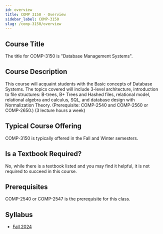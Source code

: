 ```yaml
---
id: overview
title: COMP 3150 - Overview
sidebar_label: COMP-3150
slug: /comp-3150/overview
---
```


## Course Title

The title for COMP-3150 is "Database Management Systems".

## Course Description

This course will acquaint students with the Basic concepts of Database Systems. The topics covered will include 3-level architecture, introduction to file structures: B-trees, B+ Trees and Hashed files, relational model, relational algebra and calculus, SQL, and database design with Normalization Theory. (Prerequisite: COMP-2540 and COMP-2560 or COMP-2650.) (3 lecture hours a week)

## Typical Course Offering

COMP-3150 is typically offered in the Fall and Winter semesters.

## Is a Textbook Required?

No, while there is a textbook listed and you may find it helpful, it is not required to succeed in this course.

## Prerequisites

COMP-2540 or COMP-2547 is the prerequisite for this class.

## Syllabus

- [Fall 2024](../../resources/syllabus/COMP-3150-01%20F24.pdf)

